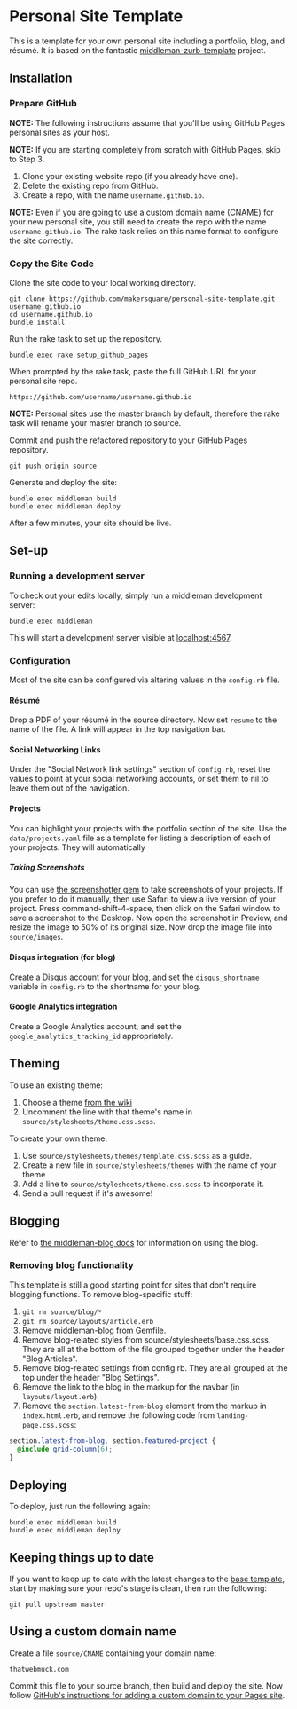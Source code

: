 # Personal Site Template

This is a template for your own personal site including a portfolio, blog, and résumé. It is based on the fantastic [middleman-zurb-template](https://github.com/mattolson/middleman-zurb-template) project.

## Installation

### Prepare GitHub

**NOTE:** The following instructions assume that you'll be using GitHub Pages personal sites as your host. 

**NOTE:** If you are starting completely from scratch with GitHub Pages, skip to Step 3.

1. Clone your existing website repo (if you already have one). 
2. Delete the existing repo from GitHub.
3. Create a repo, with the name `username.github.io`. 

**NOTE:** Even if you are going to use a custom domain name (CNAME) for your new personal site, you still need to create the repo with the name `username.github.io`. The rake task relies on this name format to configure the site correctly. 

### Copy the Site Code

Clone the site code to your local working directory.

```console
git clone https://github.com/makersquare/personal-site-template.git username.github.io
cd username.github.io
bundle install
```

Run the rake task to set up the repository.

```console
bundle exec rake setup_github_pages
```

When prompted by the rake task, paste the full GitHub URL for your personal site repo. 

```console
https://github.com/username/username.github.io
```

**NOTE:** Personal sites use the master branch by default, therefore the rake task will rename your master branch to source. 

Commit and push the refactored repository to your GitHub Pages repository.

```console
git push origin source
```

Generate and deploy the site:

```console
bundle exec middleman build
bundle exec middleman deploy
```

After a few minutes, your site should be live.

## Set-up

### Running a development server

To check out your edits locally, simply run a middleman development server:

```console
bundle exec middleman
```

This will start a development server visible at [localhost:4567](http://localhost:4567).

### Configuration

Most of the site can be configured via altering values in the `config.rb` file.

#### Résumé

Drop a PDF of your résumé in the source directory. Now set `resume` to the name of the file. A link will appear in the top navigation bar.

#### Social Networking Links

Under the "Social Network link settings" section of `config.rb`, reset the values to point at your social networking accounts, or set them to nil to leave them out of the navigation.

#### Projects

You can highlight your projects with the portfolio section of the site. Use the `data/projects.yaml` file as a template for listing a description of each of your projects. They will automatically 

##### Taking Screenshots

You can use [the screenshotter gem](https://github.com/ctide/screenshotter) to take screenshots of your projects. If you prefer to do it manually, then use Safari to view a live version of your project. Press command-shift-4-space, then click on the Safari window to save a screenshot to the Desktop. Now open the screenshot in Preview, and resize the image to 50% of its original size. Now drop the image file into `source/images`.

#### Disqus integration (for blog)

Create a Disqus account for your blog, and set the `disqus_shortname` variable in `config.rb` to the shortname for your blog.

#### Google Analytics integration

Create a Google Analytics account, and set the `google_analytics_tracking_id` appropriately.

## Theming

To use an existing theme:

1. Choose a theme [from the wiki](https://github.com/makersquare/personal-site-template/wiki/Themes)
2. Uncomment the line with that theme's name in `source/stylesheets/theme.css.scss`. 

To create your own theme:

1. Use `source/stylesheets/themes/template.css.scss` as a guide.
2. Create a new file in `source/stylesheets/themes` with the name of your theme
3. Add a line to `source/stylesheets/theme.css.scss` to incorporate it. 
4. Send a pull request if it's awesome!

## Blogging

Refer to [the middleman-blog docs](http://middlemanapp.com/basics/blogging/) for information on using the blog.

### Removing blog functionality

This template is still a good starting point for sites that don't require blogging functions. To remove blog-specific stuff:

1. `git rm source/blog/*`
2. `git rm source/layouts/article.erb`
3. Remove middleman-blog from Gemfile.
4. Remove blog-related styles from source/stylesheets/base.css.scss. They are all at the bottom of the file grouped together under the header "Blog Articles".
5. Remove blog-related settings from config.rb. They are all grouped at the top under the header "Blog Settings".
6. Remove the link to the blog in the markup for the navbar (in `layouts/layout.erb`).
7. Remove the `section.latest-from-blog` element from the markup in `index.html.erb`, and remove the following code from `landing-page.css.scss`:

```scss
section.latest-from-blog, section.featured-project {
  @include grid-column(6);
}
```

## Deploying

To deploy, just run the following again:

```console
bundle exec middleman build
bundle exec middleman deploy
```

## Keeping things up to date

If you want to keep up to date with the latest changes to the [base template](http://github.com/makersquare/personal-site-template), start by making sure your repo's stage is clean, then run the following:

```console
git pull upstream master
```

## Using a custom domain name

Create a file `source/CNAME` containing your domain name:

```text
thatwebmuck.com
```

Commit this file to your source branch, then build and deploy the site. Now follow [GitHub's instructions for adding a custom domain to your Pages site](https://help.github.com/articles/setting-up-a-custom-domain-with-pages). 

